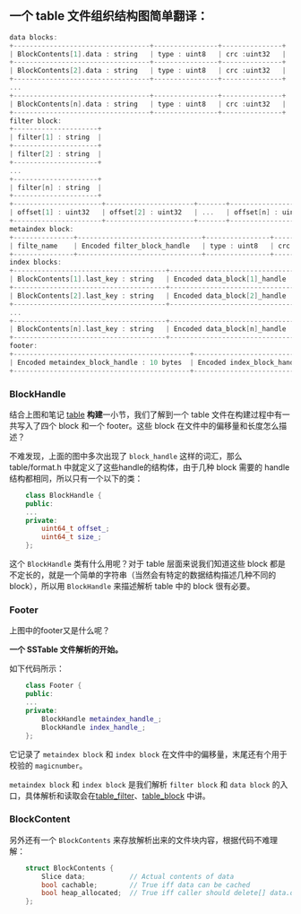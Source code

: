 ## 一个 table 文件组织结构图简单翻译：
```cpp
data blocks:
+----------------------------------+----------------+---------------+
| BlockContents[1].data : string   | type : uint8   | crc :uint32   |
+----------------------------------+----------------+---------------+
| BlockContents[2].data : string   | type : uint8   | crc :uint32   |
+----------------------------------+----------------+---------------+
...
+----------------------------------+----------------+---------------+
| BlockContents[n].data : string   | type : uint8   | crc :uint32   |
+----------------------------------+----------------+---------------+
filter block:
+---------------------+
| filter[1] : string  |
+---------------------+
| filter[2] : string  |
+---------------------+
...
+---------------------+
| filter[n] : string  |
+---------------------+
+----------------------+----------------------+-------+----------------------+-----------------------------------+---------------+
| offset[1] : uint32   | offset[2] : uint32   | ...   | offset[n] : uint32   | sum(sizeof(filter[i])) : uint32   | baselg : uint8|
+----------------------+----------------------+-------+----------------------+-----------------------------------+---------------+
metaindex block:
+---------------+-------------------------------+----------------+---------------+
| filte_name    | Encoded filter_block_handle   | type : uint8   | crc :uint32   |
+---------------+-------------------------------+----------------+---------------+
index blocks:
+--------------------------------------+--------------------------------+----------------+---------------+
| BlockContents[1].last_key : string   | Encoded data_block[1]_handle   | type : uint8   | crc :uint32   |
+--------------------------------------+--------------------------------+----------------+---------------+
| BlockContents[2].last_key : string   | Encoded data_block[2]_handle   | type : uint8   | crc :uint32   |
+--------------------------------------+--------------------------------+----------------+---------------+
...
+--------------------------------------+--------------------------------+----------------+---------------+
| BlockContents[n].last_key : string   | Encoded data_block[n]_handle   | type : uint8   | crc :uint32   |
+--------------------------------------+--------------------------------+----------------+---------------+
footer:
+--------------------------------------------+-----------------------------------------------+-------------------+
| Encoded metaindex_block_handle : 10 bytes  | Encoded index_block_handle : 10 bytes   | MagicNumber : 8 bytes   |
+--------------------------------------------+-----------------------------------------------+-------------------+
```

### BlockHandle
结合上图和笔记 [table]() **构建**一小节，我们了解到一个 table 文件在构建过程中有一共写入了四个 block 和一个 footer。这些 block 在文件中的偏移量和长度怎么描述？  

不难发现，上面的图中多次出现了 `block_handle` 这样的词汇，那么 table/format.h 中就定义了这些handle的结构体，由于几种 block 需要的 handle 结构都相同，所以只有一个以下的类：
```cpp
    class BlockHandle {
    public:
    ...
    private:
        uint64_t offset_;
        uint64_t size_;
    };
```
这个 `BlockHandle` 类有什么用呢？对于 table 层面来说我们知道这些 block 都是不定长的，就是一个简单的字符串（当然会有特定的数据结构描述几种不同的 block），所以用 `BlockHandle` 来描述解析 table 中的 block 很有必要。


### Footer
上图中的footer又是什么呢？  

**一个 SSTable 文件解析的开始。**

如下代码所示：  
```cpp
    class Footer {
    public:
    ...
    private:
        BlockHandle metaindex_handle_;
        BlockHandle index_handle_;
    };
```

它记录了 `metaindex block` 和 `index block` 在文件中的偏移量，末尾还有个用于校验的 `magicnumber`。  

`metaindex block` 和 `index block` 是我们解析 `filter block` 和 `data block` 的入口，具体解析和读取会在[table_filter]()、[table_block]() 中讲。

### BlockContent
另外还有一个 `BlockContents` 来存放解析出来的文件块内容，根据代码不难理解：  
```cpp
    struct BlockContents {
        Slice data;           // Actual contents of data
        bool cachable;        // True iff data can be cached
        bool heap_allocated;  // True iff caller should delete[] data.data()
    };
```
